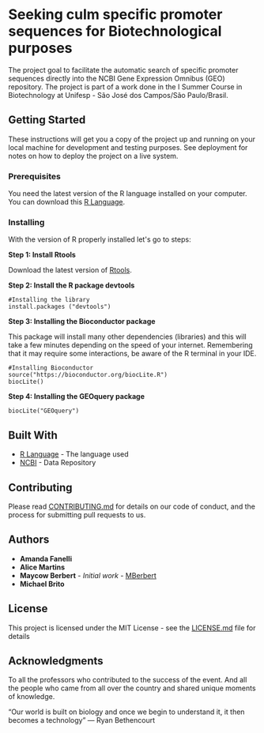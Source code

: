 # Seeking culm specific promoter sequences for Biotechnological purposes

The project goal to facilitate the automatic search of specific promoter sequences directly into the NCBI Gene Expression Omnibus (GEO) repository. 
The project is part of a work done in the I Summer Course in Biotechnology at Unifesp - São José dos Campos/São Paulo/Brasil.

## Getting Started

These instructions will get you a copy of the project up and running on your local machine for development and testing purposes. See deployment for notes on how to deploy the project on a live system.

### Prerequisites

You need the latest version of the R language installed on your computer. You can download this [R Language](https://cran.r-project.org).

### Installing

With the version of R properly installed let's go to steps:

**Step 1: Install Rtools**

Download the latest version of [Rtools](https://cran.r-project.org/bin/windows/Rtools/).

**Step 2: Install the R package devtools**

```
#Installing the library
install.packages ("devtools")
```

**Step 3: Installing the Bioconductor package**

This package will install many other dependencies (libraries) and this will take a few minutes depending on the speed of your internet. Remembering that it may require some interactions, be aware of the R terminal in your IDE.

```
#Installing Bioconductor
source("https://bioconductor.org/biocLite.R")
biocLite()
```

**Step 4: Installing the GEOquery package**

```
biocLite("GEOquery")
```


## Built With

* [R Language](https://www.r-project.org/) - The language used
* [NCBI](https://www.ncbi.nlm.nih.gov/) - Data Repository

## Contributing

Please read [CONTRIBUTING.md]() for details on our code of conduct, and the process for submitting pull requests to us. 

## Authors

* **Amanda Fanelli**
* **Alice Martins**
* **Maycow Berbert** - *Initial work* - [MBerbert](https://github.com/MBerbert)
* **Michael Brito**



## License

This project is licensed under the MIT License - see the [LICENSE.md](LICENSE.md) file for details

## Acknowledgments
To all the professors who contributed to the success of the event. And all the people who came from all over the country and shared unique moments of knowledge.

“Our world is built on biology and once we begin to understand it, it then becomes a technology”
― Ryan Bethencourt 
